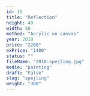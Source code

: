 ```yaml
---
id: 15
title: "Reflection"
height: 40
width: 50
method: "Acrylic on canvas"
year: 2018
price: "2200"
exPrice: "1400"
status: ""
fileName: "2018-spejling.jpg"
medie: "painting"
draft: "False"
slug: "spejling"
weight: "300"
---
```

